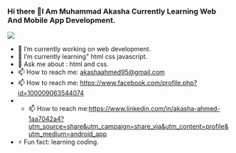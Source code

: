 ### Hi there 👋I Am Muhammad Akasha Currently Learning Web And Mobile App Development.

 ![](https://komarev.com/ghpvc/?username=your-github-muhammad-akasha&color=blue)

 



- 🔭 I’m currently working on web development.
- 🌱 I’m currently learning" html css javascript.
- 💬 Ask me about : html and css.
- 📫 How to reach me: akashaahmed95@gmail.com
- 📫 How to reach me: https://www.facebook.com/profile.php?id=100009063544074
- - 📫 How to reach me:https://www.linkedin.com/in/akasha-ahmed-1aa7042a4?utm_source=share&utm_campaign=share_via&utm_content=profile&utm_medium=android_app
- ⚡ Fun fact: learning coding.

